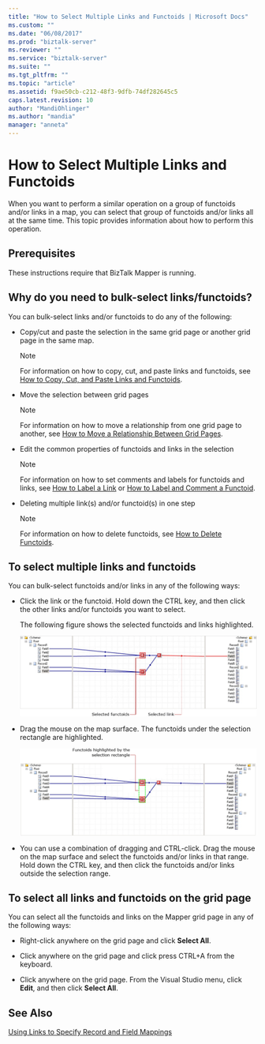 ```yaml
---
title: "How to Select Multiple Links and Functoids | Microsoft Docs"
ms.custom: ""
ms.date: "06/08/2017"
ms.prod: "biztalk-server"
ms.reviewer: ""
ms.service: "biztalk-server"
ms.suite: ""
ms.tgt_pltfrm: ""
ms.topic: "article"
ms.assetid: f9ae50cb-c212-48f3-9dfb-74df282645c5
caps.latest.revision: 10
author: "MandiOhlinger"
ms.author: "mandia"
manager: "anneta"
---
```

# How to Select Multiple Links and Functoids
When you want to perform a similar operation on a group of functoids and/or links in a map, you can select that group of functoids and/or links all at the same time. This topic provides information about how to perform this operation.  
  
## Prerequisites  
 These instructions require that BizTalk Mapper is running.  
  
## Why do you need to bulk-select links/functoids?  
 You can bulk-select links and/or functoids to do any of the following:  
  
-   Copy/cut and paste the selection in the same grid page or another grid page in the same map.  
  
    > [!NOTE]
    >  For information on how to copy, cut, and paste links and functoids, see [How to Copy, Cut, and Paste Links and Functoids](../core/how-to-copy-cut-and-paste-links-and-functoids.md).  
  
-   Move the selection between grid pages  
  
    > [!NOTE]
    >  For information on how to move a relationship from one grid page to another, see [How to Move a Relationship Between Grid Pages](../core/how-to-move-a-relationship-between-grid-pages.md).  
  
-   Edit the common properties of functoids and links in the selection  
  
    > [!NOTE]
    >  For information on how to set comments and labels for functoids and links, see [How to Label a Link](../core/how-to-label-a-link.md) or [How to Label and Comment a Functoid](../core/how-to-label-and-comment-a-functoid.md).  
  
-   Deleting multiple link(s) and/or functoid(s) in one step  
  
    > [!NOTE]
    >  For information on how to delete functoids, see [How to Delete Functoids](../core/how-to-delete-functoids.md).  
  
## To select multiple links and functoids  
 You can bulk-select functoids and/or links in any of the following ways:  
  
-   Click the link or the functoid. Hold down the CTRL key, and then click the other links and/or functoids you want to select.  
  
     The following figure shows the selected functoids and links highlighted.  
  
     ![Bulk selecting functoids and links](../core/media/bulkselect-functois-links.gif "BulkSelect_Functois&Links")  
  
-   Drag the mouse on the map surface. The functoids under the selection rectangle are highlighted.  
  
     ![Rectangle selection of functoids](../core/media/bulkselect-selectionrectangle.gif "BulkSelect_SelectionRectangle")  
  
-   You can use a combination of dragging and CTRL-click. Drag the mouse on the map surface and select the functoids and/or links in that range. Hold down the CTRL key, and then click the functoids and/or links outside the selection range.  
  
## To select all links and functoids on the grid page  
 You can select all the functoids and links on the Mapper grid page in any of the following ways:  
  
-   Right-click anywhere on the grid page and click **Select All**.  
  
-   Click anywhere on the grid page and click press CTRL+A from the keyboard.  
  
-   Click anywhere on the grid page. From the Visual Studio menu, click **Edit**, and then click **Select All**.  
  
## See Also  
 [Using Links to Specify Record and Field Mappings](../core/using-links-to-specify-record-and-field-mappings.md)